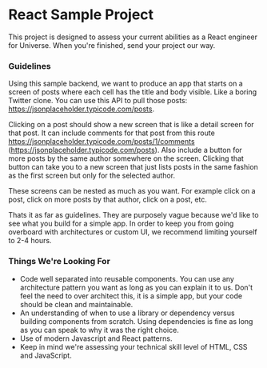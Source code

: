 # React Sample Project

This project is designed to assess your current abilities as a React engineer for Universe. When you're finished, send your project our way.

### Guidelines

Using this sample backend, we want to produce an app that starts on a screen of posts where each cell has the title and body visible. Like a boring Twitter clone. You can use this API to pull those posts: https://jsonplaceholder.typicode.com/posts.

Clicking on a post should show a new screen that is like a detail screen for that post. It can include comments for that post from this route https://jsonplaceholder.typicode.com/posts/1/comments (https://jsonplaceholder.typicode.com/posts). Also include a button for more posts by the same author somewhere on the screen. Clicking that button can take you to a new screen that just lists posts in the same fashion as the first screen but only for the selected author.

These screens can be nested as much as you want. For example click on a post, click on more posts by that author, click on a post, etc.

Thats it as far as guidelines. They are purposely vague because we'd like to see what you build for a simple app. In order to keep you from going overboard with architectures or custom UI, we recommend limiting yourself to 2-4 hours.

### Things We're Looking For

- Code well separated into reusable components. You can use any architecture pattern you want as long as you can explain it to us. Don't feel the need to over architect this, it is a simple app, but your code should be clean and maintainable.
- An understanding of when to use a library or dependency versus building components from scratch. Using dependencies is fine as long as you can speak to why it was the right choice.
- Use of modern Javascript and React patterns.
- Keep in mind we're assessing your technical skill level of HTML, CSS and JavaScript.
